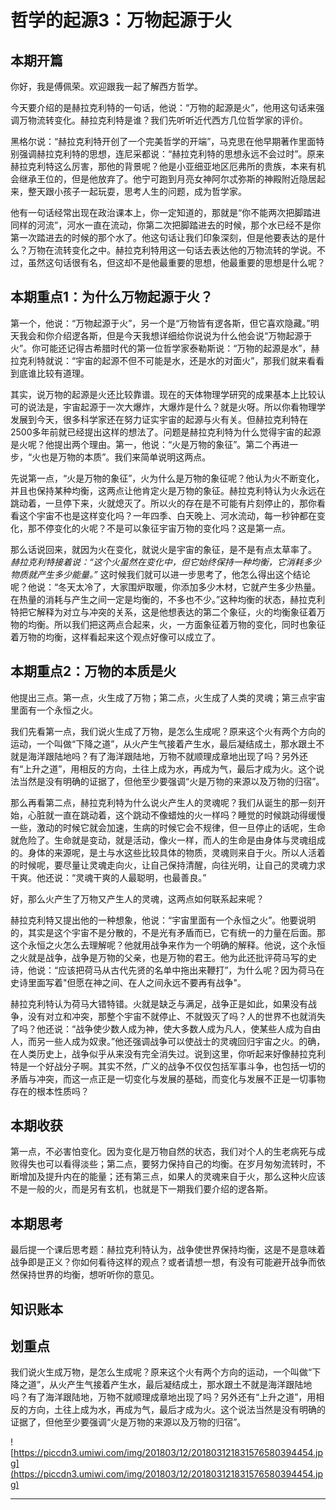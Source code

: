 # 哲学的起源3：万物起源于火

## 本期开篇

你好，我是傅佩荣。欢迎跟我一起了解西方哲学。

今天要介绍的是赫拉克利特的一句话，他说：“万物的起源是火”，他用这句话来强调万物流转变化。赫拉克利特是谁？我们先听听近代西方几位哲学家的评价。

黑格尔说：“赫拉克利特开创了一个完美哲学的开端”，马克思在他早期著作里面特别强调赫拉克利特的思想，连尼采都说：“赫拉克利特的思想永远不会过时”。原来赫拉克利特这么厉害，那他的背景呢？他是小亚细亚地区厄弗所的贵族，本来有机会继承王位的，但是他放弃了。他宁可跑到月亮女神阿尔忒弥斯的神殿附近隐居起来，整天跟小孩子一起玩耍，思考人生的问题，成为哲学家。

他有一句话经常出现在政治课本上，你一定知道的，那就是“你不能两次把脚踏进同样的河流”，河水一直在流动，你第二次把脚踏进去的时候，那个水已经不是你第一次踏进去的时候的那个水了。他这句话让我们印象深刻，但是他要表达的是什么？万物在流转变化之中。赫拉克利特用这一句话去表达他的万物流转的学说。不过，虽然这句话很有名，但这却不是他最重要的思想，他最重要的思想是什么呢？

## 本期重点1：为什么万物起源于火？

第一个，他说：“万物起源于火”，另一个是“万物皆有逻各斯，但它喜欢隐藏。”明天我会和你介绍逻各斯，但是今天我想详细给你说说为什么他会说“万物起源于火”。你可能还记得古希腊时代的第一位哲学家泰勒斯说：“万物的起源是水”，赫拉克利特就说：“宇宙的起源不但不可能是水，还是水的对面火”，那我们就来看看到底谁比较有道理。

其实，说万物的起源是火还比较靠谱。现在的天体物理学研究的成果基本上比较认可的说法是，宇宙起源于一次大爆炸，大爆炸是什么？就是火呀。所以你看物理学发展到今天，很多科学家还在努力证实宇宙的起源与火有关。但赫拉克利特在2500多年前就已经提出这样的想法了。问题是赫拉克利特为什么觉得宇宙的起源是火呢？他提出两个理由。第一，他说：“火是万物的象征”。第二个再进一步，“火也是万物的本质”。我们来简单说明这两点。

先说第一点，“火是万物的象征”，火为什么是万物的象征呢？他认为火不断变化，并且也保持某种均衡，这两点让他肯定火是万物的象征。赫拉克利特认为火永远在跳动着，一旦停下来，火就熄灭了。所以火的存在是不可能有片刻停止的，那你看看这个宇宙不也是这样变化吗？一年四季、白天晚上、河水流动，每一秒钟都在变化，那不停变化的火呢？不是可以象征宇宙万物的变化吗？这是第一点。

那么话说回来，就因为火在变化，就说火是宇宙的象征，是不是有点太草率了。 *赫拉克利特接着说：“这个火虽然在变化中，但它始终保持一种均衡，它消耗多少物质就产生多少能量。”* 这时候我们就可以进一步思考了，他怎么得出这个结论呢？他说：“冬天太冷了，大家围炉取暖，你添加多少木材，它就产生多少热量。在热量的消耗与产生之间一定是均衡的，不多也不少。”这种均衡的状态，赫拉克利特把它解释为对立与冲突的关系，这是他想表达的第二个象征，火的均衡象征着万物的均衡。所以我们把这两点合起来，火，一方面象征着万物的变化，同时也象征着万物的均衡，这样看起来这个观点好像可以成立了。

## 本期重点2：万物的本质是火

他提出三点。第一点，火生成了万物；第二点，火生成了人类的灵魂；第三点宇宙里面有一个永恒之火。

我们先看第一点，我们说火生成了万物，是怎么生成呢？原来这个火有两个方向的运动，一个叫做“下降之道”，从火产生气接着产生水，最后凝结成土，那水跟土不就是海洋跟陆地吗？有了海洋跟陆地，万物不就顺理成章地出现了吗？另外还有“上升之道”，用相反的方向，土往上成为水，再成为气，最后才成为火。这个说法当然是没有明确的证据了，但他至少要强调“火是万物的来源以及万物的归宿”。

那么再看第二点，赫拉克利特为什么说火产生人的灵魂呢？我们从诞生的那一刻开始，心脏就一直在跳动着，这个跳动不像蜡烛的火一样吗？睡觉的时候跳动得缓慢一些，激动的时候它就会加速，生病的时候它会不规律，但一旦停止的话呢，生命就危险了。生命就是变动，就是活动，像火一样，而人的生命是由身体与灵魂组成的。身体的来源呢，是土与水这些比较具体的物质，灵魂则来自于火。所以人活着的时候呢，要尽量让灵魂走向火，让自己保持清醒，向往光明，让自己的灵魂力求干爽。他还说：“灵魂干爽的人最聪明，也最善良。”

好，那么火产生了万物又产生人的灵魂，这两点如何联系起来呢？

赫拉克利特又提出他的一种想象，他说：“宇宙里面有一个永恒之火”。他要说明的，其实是这个宇宙不是分散的，不是光有矛盾而已，它有统一的力量在后面。那这个永恒之火怎么去理解呢？他就用战争来作为一个明确的解释。他说，这个永恒之火就是战争，战争是万物的父亲，也是万物的君王。他为此还批评荷马写的史诗，他说：“应该把荷马从古代先贤的名单中拖出来鞭打”，为什么呢？因为荷马在史诗里面写着"但愿在神之间、在人之间永远不要再有战争"。

赫拉克利特认为荷马大错特错。火就是缺乏与满足，战争正是如此，如果没有战争，没有对立和冲突，那整个宇宙不就停止、不就毁灭了吗？人的世界不也就消失了吗？他还说：“战争使少数人成为神，使大多数人成为凡人，使某些人成为自由人，而另一些人成为奴隶。”他还强调战争可以使战士的灵魂回归宇宙之火。的确，在人类历史上，战争似乎从来没有完全消失过。说到这里，你听起来好像赫拉克利特是一个好战分子啊。其实不然，广义的战争不仅仅包括军事斗争，也包括一切的矛盾与冲突，而这一点正是一切变化与发展的基础，而变化与发展不正是一切事物存在的根本性质吗？

## 本期收获

第一点，不必害怕变化。因为变化是万物自然的状态，我们对个人的生老病死与成败得失也可以看得淡些；第二点，要努力保持自己的均衡。在岁月匆匆流转时，不断增加及提升内在的能量；还有第三点，如果人的灵魂来自于火，那么这种火应该不是一般的火，而是另有玄机，也就是下一期我们要介绍的逻各斯。

## 本期思考

最后提一个课后思考题：赫拉克利特认为，战争使世界保持均衡，这是不是意味着战争即是正义？你如何看待这样的观点？或者请想一想，有没有可能避开战争而依然保持世界的均衡，想听听你的意见。

## 知识账本

## 划重点

我们说火生成万物，是怎么生成呢？原来这个火有两个方向的运动，一个叫做“下降之道”，从火产生气接着产生水，最后凝结成土，那水跟土不就是海洋跟陆地吗？有了海洋跟陆地，万物不就顺理成章地出现了吗？另外还有“上升之道”，用相反的方向，土往上成为水，再成为气，最后才成为火。这个说法当然是没有明确的证据了，但他至少要强调“火是万物的来源以及万物的归宿”。

![https://piccdn3.umiwi.com/img/201803/12/201803121831576580394454.jpg](https://piccdn3.umiwi.com/img/201803/12/201803121831576580394454.jpg)

---
